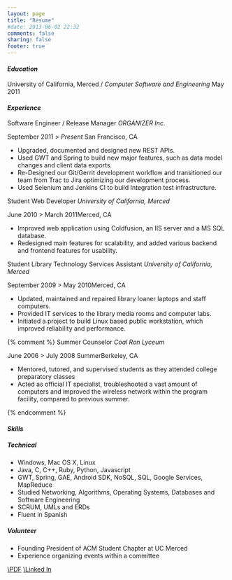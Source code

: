 ```yaml
---
layout: page
title: "Resume"
#date: 2013-06-02 22:32
comments: false
sharing: false
footer: true
---
```

<div class="only-print" style="display: none;">
	Leo Ivan Aguayo
	</div>
<div class="row-fluid" id="education">
	<h4><em>Education</em></h4>
	<p class="shifted">University of California, Merced /
		<em>Computer Software and Engineering</em>
		<span class="muted pull-right">May 2011</span>
	</p>
</div>
<div class="row-fluid"id="experience">
	<div class="resume-header"><h4><em>Experience</em></h4></div>
	<div class="shifted">
		<span class="soft-strong">Software Engineer / Release Manager</span>
		<span class="pull-right "><em>ORGANIZER Inc.</em></span>
		<p>September 2011 > <span class="soft-strong"><em>Present</em></span> <span class="pull-right">San Francisco, CA</span></p>
		<ul>
		<li>
			Upgraded, documented and designed new REST APIs.
		</li>
		<li>
			Used GWT and Spring to build new major features, such as data model changes and client data exports.
		</li>
		<li>
			Re-Designed our Git/Gerrit development workflow and transitioned our team from Trac to Jira optimizing our development process.
		</li>
		<li>
			Used Selenium and Jenkins CI to build Integration test infrastructure.
		</li>
		</ul>
		<span class="soft-strong">Student Web Developer</span>
		<span class="pull-right "><em>University of California, Merced</em></span>
		<p>June 2010 > March 2011<span class="pull-right">Merced, CA</span></p>
		<ul>
			<li>
				Improved web application using Coldfusion, an IIS server and a MS SQL database.
			</li>
			<li>
				Redesigned main features for scalability, and added various backend and frontend features for usability.
			</li>
		</ul>
		<span class="soft-strong">Student Library Technology Services Assistant</span>
		<span class="pull-right"><em>University of California, Merced</em></span>
		<p>September 2009 > May 2010<span class="pull-right">Merced, CA</span></p>
		<ul>
			<li>
				Updated, maintained and repaired library loaner laptops and staff computers.
			</li>
			<li>
				Provided IT services to the library media rooms and computer labs.
			</li>
			<li>
				Initiated a project to build Linux based public workstation, which improved reliability and performance.  
			</li>
		</ul>
		{% comment %}
		<span class="soft-strong">Summer Counselor</span>
		<span class="pull-right "><em>Coal Ron Lyceum</em></span>
		<p>June 2006 > July 2008 Summer<span class="pull-right">Berkeley, CA</span></p>
		<ul>
			<li>Mentored, tutored, and supervised students as they attended college preparatory classes</li>
			<li>Acted as official IT specialist, troubleshooted a vast amount of computers and improved the wireless network within the program facility, compared to previous summer.</li>
		</ul>
		{% endcomment %}</div>
</div>
<div class="row-fluid" id="skills">	
	<h4><em>Skills</em></h4>
	<div class="shifted">
		<div class="span6">
			<h5 class="soft-strong">Technical</h5>
				<ul>
					<li>
						Windows, Mac OS X, Linux
					</li>
					<li>
						Java, C, C++, Ruby, Python, Javascript
					</li>
					<li>
						GWT, Spring, GAE, Android SDK, NoSQL, SQL, Google Services, MapReduce 
					</li>
					<li>
						Studied Networking, Algorithms, Operating Systems, Databases and Software Engineering
					</li>
					<li>
						SCRUM, UMLs and ERDs
					</li>
					<li>
						Fluent in Spanish
					</li>
				</ul>
		</div>
		<div class="span6">
			<h5 class="soft-strong">Volunteer</h5>
				<ul>
					<li>Founding President of ACM Student Chapter at UC Merced</li>
					<li>Experience organizing events within a committee</li>
				</ul>
		</div>
	</div>
</div>
<div class="row-fluid add-margin" id="extras">
	<a href="/resume.pdf" target="_blank" class="btn print-preview" ><i class="icon-print"></i>\PDF</a>
	<a class="btn" href="http://www.linkedin.com/pub/leo-ivan-aguayo/22/59b/301"><i class="icon-user"></i>\Linked In</a>
</div>